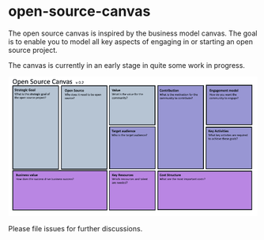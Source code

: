 # open-source-canvas

The open source canvas is inspired by the business model canvas. The goal is to enable you to model all key aspects of engaging in or starting an open source project. 

The canvas is currently in an early stage in quite some work in progress. 

<img width="855" alt="image" src="docs/canvas.png">



Please file issues for further discussions. 

